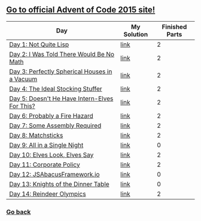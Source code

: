 ## [Go to official Advent of Code 2015 site!](https://adventofcode.com/2015)

| Day | My Solution | Finished Parts |
| --- | ------- | -------------- |
| [Day 1: Not Quite Lisp](https://adventofcode.com/2015/day/1) | [link](https://github.com/Gazda99/AdventOfCode/tree/main/AoC2015/Day1) | 2 | 
| [Day 2: I Was Told There Would Be No Math](https://adventofcode.com/2015/day/2) | [link](https://github.com/Gazda99/AdventOfCode/tree/main/AoC2015/Day2) | 2 | 
| [Day 3: Perfectly Spherical Houses in a Vacuum](https://adventofcode.com/2015/day/3) | [link](https://github.com/Gazda99/AdventOfCode/tree/main/AoC2015/Day3) | 2 | 
| [Day 4: The Ideal Stocking Stuffer](https://adventofcode.com/2015/day/4) | [link](https://github.com/Gazda99/AdventOfCode/tree/main/AoC2015/Day4) | 2 | 
| [Day 5: Doesn't He Have Intern-Elves For This?](https://adventofcode.com/2015/day/5) | [link](https://github.com/Gazda99/AdventOfCode/tree/main/AoC2015/Day5) | 2 | 
| [Day 6: Probably a Fire Hazard](https://adventofcode.com/2015/day/6) | [link](https://github.com/Gazda99/AdventOfCode/tree/main/AoC2015/Day6) | 2 | 
| [Day 7: Some Assembly Required](https://adventofcode.com/2015/day/7) | [link](https://github.com/Gazda99/AdventOfCode/tree/main/AoC2015/Day7) | 2 | 
| [Day 8: Matchsticks](https://adventofcode.com/2015/day/8) | [link](https://github.com/Gazda99/AdventOfCode/tree/main/AoC2015/Day8) | 2 | 
| [Day 9: All in a Single Night](https://adventofcode.com/2015/day/9) | [link](https://github.com/Gazda99/AdventOfCode/tree/main/AoC2015/Day9) | 0 | 
| [Day 10: Elves Look, Elves Say](https://adventofcode.com/2015/day/10) | [link](https://github.com/Gazda99/AdventOfCode/tree/main/AoC2015/Day10) | 2 | 
| [Day 11: Corporate Policy](https://adventofcode.com/2015/day/11) | [link](https://github.com/Gazda99/AdventOfCode/tree/main/AoC2015/Day11) | 2 | 
| [Day 12: JSAbacusFramework.io](https://adventofcode.com/2015/day/12) | [link](https://github.com/Gazda99/AdventOfCode/tree/main/AoC2015/Day12) | 0 | 
| [Day 13: Knights of the Dinner Table](https://adventofcode.com/2015/day/13) | [link](https://github.com/Gazda99/AdventOfCode/tree/main/AoC2015/Day13) | 0 | 
| [Day 14: Reindeer Olympics](https://adventofcode.com/2015/day/14) | [link](https://github.com/Gazda99/AdventOfCode/tree/main/AoC2015/Day14) | 2 | 


### [Go back](https://github.com/Gazda99/AdventOfCode)
